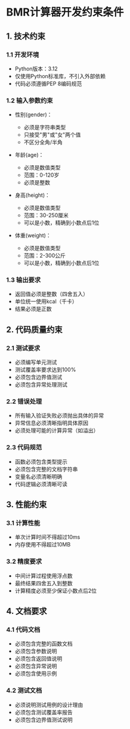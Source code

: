 # BMR计算器开发约束条件

## 1. 技术约束

### 1.1 开发环境
- Python版本：3.12
- 仅使用Python标准库，不引入外部依赖
- 代码必须遵循PEP 8编码规范

### 1.2 输入参数约束
- 性别(gender)：
  - 必须是字符串类型
  - 只接受"男"或"女"两个值
  - 不区分全角/半角
  
- 年龄(age)：
  - 必须是数值类型
  - 范围：0-120岁
  - 必须是整数
  
- 身高(height)：
  - 必须是数值类型
  - 范围：30-250厘米
  - 可以是小数，精确到小数点后1位
  
- 体重(weight)：
  - 必须是数值类型
  - 范围：2-300公斤
  - 可以是小数，精确到小数点后1位

### 1.3 输出要求
- 返回值必须是整数（四舍五入）
- 单位统一使用kcal（千卡）
- 结果必须是正数

## 2. 代码质量约束

### 2.1 测试要求
- 必须编写单元测试
- 测试覆盖率要求达到100%
- 必须包含边界值测试
- 必须包含异常处理测试

### 2.2 错误处理
- 所有输入验证失败必须抛出具体的异常
- 异常信息必须清晰指明具体原因
- 必须处理可能的计算异常（如溢出）

### 2.3 代码规范
- 函数必须包含类型提示
- 必须包含完整的文档字符串
- 变量名必须清晰明确
- 代码逻辑必须清晰可读

## 3. 性能约束

### 3.1 计算性能
- 单次计算时间不得超过10ms
- 内存使用不得超过10MB

### 3.2 精度要求
- 中间计算过程使用浮点数
- 最终结果四舍五入到整数
- 计算精度必须至少保证小数点后2位

## 4. 文档要求

### 4.1 代码文档
- 必须包含完整的函数文档
- 必须包含参数说明
- 必须包含返回值说明
- 必须包含异常说明
- 必须包含使用示例

### 4.2 测试文档
- 必须说明测试用例的设计理由
- 必须包含测试覆盖率报告
- 必须包含边界值测试说明 